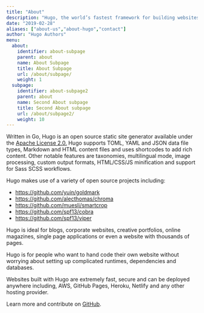 ```yaml
---
title: "About"
description: "Hugo, the world’s fastest framework for building websites"
date: "2019-02-28"
aliases: ["about-us","about-hugo","contact"]
author: "Hugo Authors"
menu:
  about:
    identifier: about-subpage
    parent: about
    name: About Subpage
    title: About Subpage
    url: /about/subpage/
    weight: 1
  subpage:
    identifier: about-subpage2
    parent: about
    name: Second About subpage
    title: Second About subpage
    url: /about/subpage2/
    weight: 10
---
```


Written in Go, Hugo is an open source static site generator available under the [Apache License 2.0.](https://github.com/gohugoio/hugo/blob/master/LICENSE) Hugo supports TOML, YAML and JSON data file types, Markdown and HTML content files and uses shortcodes to add rich content. Other notable features are taxonomies, multilingual mode, image processing, custom output formats, HTML/CSS/JS minification and support for Sass SCSS workflows.

Hugo makes use of a variety of open source projects including:

* https://github.com/yuin/goldmark
* https://github.com/alecthomas/chroma
* https://github.com/muesli/smartcrop
* https://github.com/spf13/cobra
* https://github.com/spf13/viper

Hugo is ideal for blogs, corporate websites, creative portfolios, online magazines, single page applications or even a website with thousands of pages.

Hugo is for people who want to hand code their own website without worrying about setting up complicated runtimes, dependencies and databases.

Websites built with Hugo are extremely fast, secure and can be deployed anywhere including, AWS, GitHub Pages, Heroku, Netlify and any other hosting provider.

Learn more and contribute on [GitHub](https://github.com/gohugoio).

